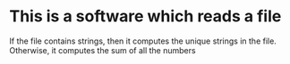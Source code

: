 # This is a software which reads a file

If the file contains strings, then it computes the unique strings in the file.
Otherwise, it computes the sum of all the numbers
